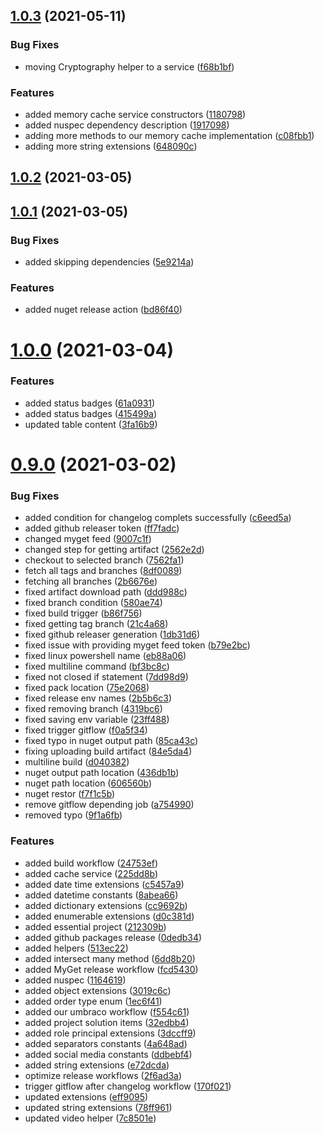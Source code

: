 <a name="1.0.3"></a>
## [1.0.3](https://github.com/thecogworks/Cogworks.Essentials/compare/1.0.2...1.0.3) (2021-05-11)


### Bug Fixes

* moving Cryptography helper to a service ([f68b1bf](https://github.com/thecogworks/Cogworks.Essentials/commit/f68b1bf))


### Features

* added memory cache service constructors ([1180798](https://github.com/thecogworks/Cogworks.Essentials/commit/1180798))
* added nuspec dependency description ([1917098](https://github.com/thecogworks/Cogworks.Essentials/commit/1917098))
* adding more methods to our memory cache implementation ([c08fbb1](https://github.com/thecogworks/Cogworks.Essentials/commit/c08fbb1))
* adding more string extensions ([648090c](https://github.com/thecogworks/Cogworks.Essentials/commit/648090c))



<a name="1.0.2"></a>
## [1.0.2](https://github.com/thecogworks/Cogworks.Essentials/compare/1.0.1...1.0.2) (2021-03-05)



<a name="1.0.1"></a>
## [1.0.1](https://github.com/thecogworks/Cogworks.Essentials/compare/1.0.0...1.0.1) (2021-03-05)


### Bug Fixes

* added skipping dependencies ([5e9214a](https://github.com/thecogworks/Cogworks.Essentials/commit/5e9214a))


### Features

* added nuget release action ([bd86f40](https://github.com/thecogworks/Cogworks.Essentials/commit/bd86f40))



<a name="1.0.0"></a>
# [1.0.0](https://github.com/thecogworks/Cogworks.Essentials/compare/0.9.0...1.0.0) (2021-03-04)


### Features

* added status badges ([61a0931](https://github.com/thecogworks/Cogworks.Essentials/commit/61a0931))
* added status badges ([415499a](https://github.com/thecogworks/Cogworks.Essentials/commit/415499a))
* updated table content ([3fa16b9](https://github.com/thecogworks/Cogworks.Essentials/commit/3fa16b9))



<a name="0.9.0"></a>
# [0.9.0](https://github.com/thecogworks/Cogworks.Essentials/compare/212309b...0.9.0) (2021-03-02)


### Bug Fixes

* added condition for changelog complets successfully ([c6eed5a](https://github.com/thecogworks/Cogworks.Essentials/commit/c6eed5a))
* added github releaser token ([ff7fadc](https://github.com/thecogworks/Cogworks.Essentials/commit/ff7fadc))
* changed myget feed ([9007c1f](https://github.com/thecogworks/Cogworks.Essentials/commit/9007c1f))
* changed step for getting artifact ([2562e2d](https://github.com/thecogworks/Cogworks.Essentials/commit/2562e2d))
* checkout to selected branch ([7562fa1](https://github.com/thecogworks/Cogworks.Essentials/commit/7562fa1))
* fetch all tags and branches ([8df0089](https://github.com/thecogworks/Cogworks.Essentials/commit/8df0089))
* fetching all branches ([2b6676e](https://github.com/thecogworks/Cogworks.Essentials/commit/2b6676e))
* fixed artifact download path ([ddd988c](https://github.com/thecogworks/Cogworks.Essentials/commit/ddd988c))
* fixed branch condition ([580ae74](https://github.com/thecogworks/Cogworks.Essentials/commit/580ae74))
* fixed build trigger ([b86f756](https://github.com/thecogworks/Cogworks.Essentials/commit/b86f756))
* fixed getting tag branch ([21c4a68](https://github.com/thecogworks/Cogworks.Essentials/commit/21c4a68))
* fixed github releaser generation ([1db31d6](https://github.com/thecogworks/Cogworks.Essentials/commit/1db31d6))
* fixed issue with providing myget feed token ([b79e2bc](https://github.com/thecogworks/Cogworks.Essentials/commit/b79e2bc))
* fixed linux powershell name ([eb88a06](https://github.com/thecogworks/Cogworks.Essentials/commit/eb88a06))
* fixed multiline command ([bf3bc8c](https://github.com/thecogworks/Cogworks.Essentials/commit/bf3bc8c))
* fixed not closed if statement ([7dd98d9](https://github.com/thecogworks/Cogworks.Essentials/commit/7dd98d9))
* fixed pack location ([75e2068](https://github.com/thecogworks/Cogworks.Essentials/commit/75e2068))
* fixed release env names ([2b5b6c3](https://github.com/thecogworks/Cogworks.Essentials/commit/2b5b6c3))
* fixed removing branch ([4319bc6](https://github.com/thecogworks/Cogworks.Essentials/commit/4319bc6))
* fixed saving env variable ([23ff488](https://github.com/thecogworks/Cogworks.Essentials/commit/23ff488))
* fixed trigger gitflow ([f0a5f34](https://github.com/thecogworks/Cogworks.Essentials/commit/f0a5f34))
* fixed typo in nuget output path ([85ca43c](https://github.com/thecogworks/Cogworks.Essentials/commit/85ca43c))
* fixing uploading build artifact ([84e5da4](https://github.com/thecogworks/Cogworks.Essentials/commit/84e5da4))
* multiline build ([d040382](https://github.com/thecogworks/Cogworks.Essentials/commit/d040382))
* nuget output path location ([436db1b](https://github.com/thecogworks/Cogworks.Essentials/commit/436db1b))
* nuget path location ([606560b](https://github.com/thecogworks/Cogworks.Essentials/commit/606560b))
* nuget restor ([f7f1c5b](https://github.com/thecogworks/Cogworks.Essentials/commit/f7f1c5b))
* remove gitflow depending job ([a754990](https://github.com/thecogworks/Cogworks.Essentials/commit/a754990))
* removed typo ([9f1a6fb](https://github.com/thecogworks/Cogworks.Essentials/commit/9f1a6fb))


### Features

* added build workflow ([24753ef](https://github.com/thecogworks/Cogworks.Essentials/commit/24753ef))
* added cache service ([225dd8b](https://github.com/thecogworks/Cogworks.Essentials/commit/225dd8b))
* added date time extensions ([c5457a9](https://github.com/thecogworks/Cogworks.Essentials/commit/c5457a9))
* added datetime constants ([8abea66](https://github.com/thecogworks/Cogworks.Essentials/commit/8abea66))
* added dictionary extensions ([cc9692b](https://github.com/thecogworks/Cogworks.Essentials/commit/cc9692b))
* added enumerable extensions ([d0c381d](https://github.com/thecogworks/Cogworks.Essentials/commit/d0c381d))
* added essential project ([212309b](https://github.com/thecogworks/Cogworks.Essentials/commit/212309b))
* added github packages release ([0dedb34](https://github.com/thecogworks/Cogworks.Essentials/commit/0dedb34))
* added helpers ([513ec22](https://github.com/thecogworks/Cogworks.Essentials/commit/513ec22))
* added intersect many method ([6dd8b20](https://github.com/thecogworks/Cogworks.Essentials/commit/6dd8b20))
* added MyGet release workflow ([fcd5430](https://github.com/thecogworks/Cogworks.Essentials/commit/fcd5430))
* added nuspec ([1164619](https://github.com/thecogworks/Cogworks.Essentials/commit/1164619))
* added object extensions ([3019c6c](https://github.com/thecogworks/Cogworks.Essentials/commit/3019c6c))
* added order type enum ([1ec6f41](https://github.com/thecogworks/Cogworks.Essentials/commit/1ec6f41))
* added our umbraco workflow ([f554c61](https://github.com/thecogworks/Cogworks.Essentials/commit/f554c61))
* added project solution items ([32edbb4](https://github.com/thecogworks/Cogworks.Essentials/commit/32edbb4))
* added role principal extensions ([3dccff9](https://github.com/thecogworks/Cogworks.Essentials/commit/3dccff9))
* added separators constants ([4a648ad](https://github.com/thecogworks/Cogworks.Essentials/commit/4a648ad))
* added social media constants ([ddbebf4](https://github.com/thecogworks/Cogworks.Essentials/commit/ddbebf4))
* added string extensions ([e72dcda](https://github.com/thecogworks/Cogworks.Essentials/commit/e72dcda))
* optimize release workflows ([2f6ad3a](https://github.com/thecogworks/Cogworks.Essentials/commit/2f6ad3a))
* trigger gitflow after changelog workflow ([170f021](https://github.com/thecogworks/Cogworks.Essentials/commit/170f021))
* updated extensions ([eff9095](https://github.com/thecogworks/Cogworks.Essentials/commit/eff9095))
* updated string extensions ([78ff961](https://github.com/thecogworks/Cogworks.Essentials/commit/78ff961))
* updated video helper ([7c8501e](https://github.com/thecogworks/Cogworks.Essentials/commit/7c8501e))



